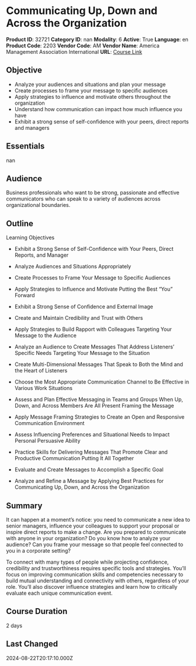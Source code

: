 # Communicating Up, Down and Across the Organization

**Product ID**: 32721
**Category ID**: nan
**Modality**: 6
**Active**: True
**Language**: en
**Product Code**: 2203
**Vendor Code**: AM
**Vendor Name**: America Management Association International
**URL**: [Course Link](https://www.fastlaneus.com/course/amai-2203)

## Objective
- Analyze your audiences and situations and plan your message
- Create processes to frame your message to specific audiences
- Apply strategies to influence and motivate others throughout the organization
- Understand how communication can impact how much influence you have
- Exhibit a strong sense of self-confidence with your peers, direct reports and managers

## Essentials
nan

## Audience
Business professionals who want to be strong, passionate and effective communicators who can speak to a variety of audiences across organizational boundaries.

## Outline
Learning Objectives


- Exhibit a Strong Sense of Self-Confidence with Your Peers, Direct Reports, and Manager
- Analyze Audiences and Situations Appropriately
- Create Processes to Frame Your Message to Specific Audiences
- Apply Strategies to Influence and Motivate
Putting the Best “You” Forward


- Exhibit a Strong Sense of Confidence and External Image
- Create and Maintain Credibility and Trust with Others
- Apply Strategies to Build Rapport with Colleagues
Targeting Your Message to the Audience


- Analyze an Audience to Create Messages That Address Listeners’ Specific Needs
Targeting Your Message to the Situation


- Create Multi-Dimensional Messages That Speak to Both the Mind and the Heart of Listeners
- Choose the Most Appropriate Communication Channel to Be Effective in Various Work Situations
- Assess and Plan Effective Messaging in Teams and Groups When Up, Down, and Across Members Are All Present
Framing the Message


- Apply Message Framing Strategies to Create an Open and Responsive Communication Environment
- Assess Influencing Preferences and Situational Needs to Impact Personal Persuasive Ability
- Practice Skills for Delivering Messages That Promote Clear and Productive Communication
Putting It All Together


- Evaluate and Create Messages to Accomplish a Specific Goal
- Analyze and Refine a Message by Applying Best Practices for Communicating Up, Down, and Across the Organization

## Summary
It can happen at a moment’s notice: you need to communicate a new idea to senior managers, influence your colleagues to support your proposal or inspire direct reports to make a change. Are you prepared to communicate with anyone in your organization? Do you know how to analyze your audience? Can you frame your message so that people feel connected to you in a corporate setting?

To connect with many types of people while projecting confidence, credibility and trustworthiness requires specific tools and strategies. You’ll focus on improving communication skills and competencies necessary to build mutual understanding and connectivity with others, regardless of your role. You’ll also discover influence strategies and learn how to critically evaluate each unique communication event.

## Course Duration
2 days

## Last Changed
2024-08-22T20:17:10.000Z
